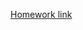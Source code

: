 [Homework link](https://docs.google.com/document/d/1mKlTNV0nGnGVv1cejBjnkKQeJEzs_qiAy5BE5qxksyI/edit?usp=sharing)